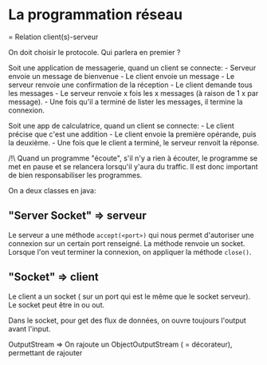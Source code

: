 # La programmation réseau

= Relation client(s)-serveur

On doit choisir le protocole. Qui parlera en premier ?

Soit une application de messagerie, quand un client se connecte:
    - Serveur envoie un message de bienvenue
    - Le client envoie un message
    - Le serveur renvoie une confirmation de la réception
    - Le client demande tous les messages
    - Le serveur renvoie x fois les x messages (à raison de 1 x par message).
    - Une fois qu'il a terminé de lister les messages, il termine la connexion.

Soit une app de calculatrice, quand un client se connecte:
    - Le client précise que c'est une addition
    - Le client envoie la première opérande, puis la deuxième.
    - Une fois que le client a terminé, le serveur renvoit la réponse.

/!\ Quand un programme "écoute", s'il n'y a rien à écouter, le programme se met en pause et se relancera lorsqu'il y'aura du traffic. Il est donc important de bien responsabiliser les programmes.

On a deux classes en java:
  
## "Server Socket" => serveur
  
  Le serveur a une méthode `accept(<port>)` qui nous permet d'autoriser une connexion sur un certain port renseigné. La méthode renvoie un socket. Lorsque l'on veut terminer la connexion, on appliquer la méthode `close()`.

## "Socket" => client
  
  Le client a un socket ( sur un port qui est le même que le socket serveur). Le socket peut être in ou out.

Dans le socket, pour get des flux de données, on ouvre toujours l'output avant l'input.

OutputStream => On rajoute un ObjectOutputStream ( = décorateur), permettant de rajouter 